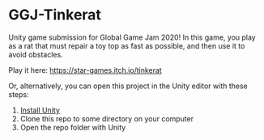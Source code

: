 # GGJ-Tinkerat
Unity game submission for Global Game Jam 2020! In this game, you play as a rat that must repair a toy top as fast as possible, and then use it to avoid obstacles.

Play it here: https://star-games.itch.io/tinkerat

Or, alternatively, you can open this project in the Unity editor with these steps:
1. [Install Unity](https://unity.com/)
2. Clone this repo to some directory on your computer
3. Open the repo folder with Unity
